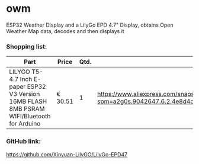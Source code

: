 # owm
ESP32 Weather Display and a LilyGo EPD 4.7" Display, obtains Open Weather Map data, decodes and then displays it

### Shopping list:
Part|Price|Qtd.|Url
---|---|---|---
LILYGO T5-4.7 Inch E-paper ESP32 V3 Version 16MB FLASH 8MB PSRAM WIFI/Bluetooth for Arduino |€ 30.51|1|https://www.aliexpress.com/snapshot/0.html?spm=a2g0s.9042647.6.2.4e8d4c4ddTcLd1&orderId=8134711719675398&productId=1005002006058892

### GitHub link:
https://github.com/Xinyuan-LilyGO/LilyGo-EPD47
